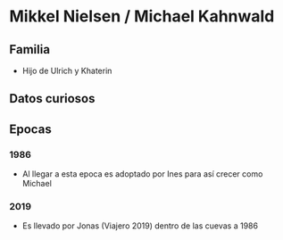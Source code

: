 # Mikkel Nielsen / Michael Kahnwald

## Familia

* Hijo de Ulrich y Khaterin

## Datos curiosos

## Epocas

### 1986

* Al llegar a esta epoca es adoptado por Ines para así crecer como Michael

### 2019

* Es llevado por Jonas (Viajero 2019) dentro de las cuevas a 1986
